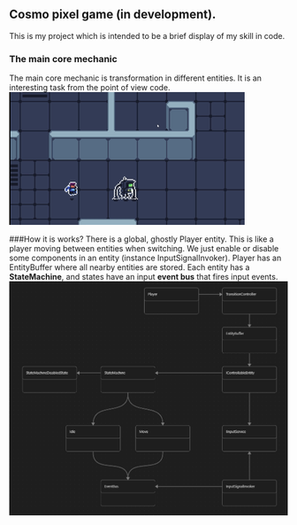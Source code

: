 ## Cosmo pixel game (in development).
This is my project which is intended to be a brief display of my skill in code.
### The main core mechanic 
The main core mechanic is transformation in different entities. It is an interesting task from the point of view code.
![TransformationMechanicDemo](ReadmeData/Demo.gif)

###How it is works?
There is a global, ghostly Player entity. This is like a player moving between entities when switching. We just enable or disable some components in an entity (instance InputSignalInvoker).
Player has an EntityBuffer where all nearby entities are stored. Each entity has a **StateMachine**, and states have an input **event bus** that fires input events.
![Scheme](ReadmeData/Scheme.png)
